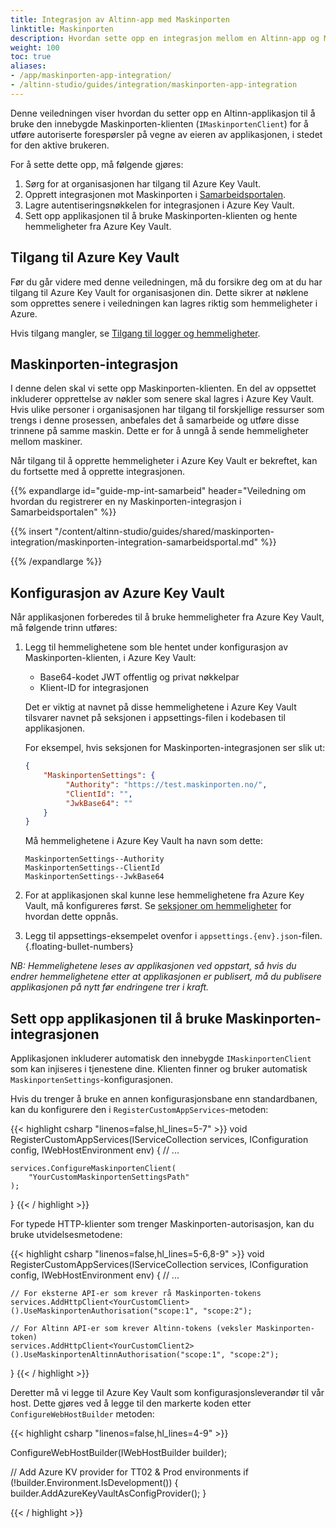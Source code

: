 ```yaml
---
title: Integrasjon av Altinn-app med Maskinporten
linktitle: Maskinporten
description: Hvordan sette opp en integrasjon mellom en Altinn-app og Maskinporten.
weight: 100
toc: true
aliases:
- /app/maskinporten-app-integration/
- /altinn-studio/guides/integration/maskinporten-app-integration
---
```


Denne veiledningen viser hvordan du setter opp en Altinn-applikasjon til å bruke den innebygde Maskinporten-klienten (`IMaskinportenClient`) for å utføre autoriserte forespørsler på vegne av eieren av applikasjonen, i stedet for den aktive brukeren.

For å sette dette opp, må følgende gjøres:

1. Sørg for at organisasjonen har tilgang til Azure Key Vault.
2. Opprett integrasjonen mot Maskinporten i [Samarbeidsportalen](https://samarbeid.digdir.no/).
3. Lagre autentiseringsnøkkelen for integrasjonen i Azure Key Vault.
4. Sett opp applikasjonen til å bruke Maskinporten-klienten og hente hemmeligheter fra Azure Key Vault.

## Tilgang til Azure Key Vault

Før du går videre med denne veiledningen, må du forsikre deg om at du har tilgang til Azure Key Vault for organisasjonen din.
Dette sikrer at nøklene som opprettes senere i veiledningen kan lagres riktig som hemmeligheter i Azure.

Hvis tilgang mangler, se [Tilgang til logger og hemmeligheter](/nb/altinn-studio/guides/administration/access-management/apps).

## Maskinporten-integrasjon

I denne delen skal vi sette opp Maskinporten-klienten. En del av oppsettet inkluderer opprettelse av nøkler som senere
skal lagres i Azure Key Vault. Hvis ulike personer i organisasjonen har tilgang til forskjellige ressurser som trengs i
denne prosessen, anbefales det å samarbeide og utføre disse trinnene på samme maskin. Dette er for å unngå å sende
hemmeligheter mellom maskiner.

Når tilgang til å opprette hemmeligheter i Azure Key Vault er bekreftet, kan du fortsette med å opprette integrasjonen.

{{% expandlarge id="guide-mp-int-samarbeid" header="Veiledning om hvordan du registrerer en ny Maskinporten-integrasjon i Samarbeidsportalen" %}}

{{% insert "/content/altinn-studio/guides/shared/maskinporten-integration/maskinporten-integration-samarbeidsportal.md" %}}

{{% /expandlarge %}}

## Konfigurasjon av Azure Key Vault

Når applikasjonen forberedes til å bruke hemmeligheter fra Azure Key Vault, må følgende trinn utføres:

1. Legg til hemmelighetene som ble hentet under konfigurasjon av Maskinporten-klienten, i Azure Key Vault:
    - Base64-kodet JWT offentlig og privat nøkkelpar
    - Klient-ID for integrasjonen

   Det er viktig at navnet på disse hemmelighetene i Azure Key Vault tilsvarer navnet på seksjonen i appsettings-filen i
   kodebasen til applikasjonen.

   For eksempel, hvis seksjonen for Maskinporten-integrasjonen ser slik ut:

   ```json
   {
       "MaskinportenSettings": {
            "Authority": "https://test.maskinporten.no/",
            "ClientId": "",
            "JwkBase64": ""
       }
   }
   ```
   
   Må hemmelighetene i Azure Key Vault ha navn som dette:
   
   ```
   MaskinportenSettings--Authority
   MaskinportenSettings--ClientId
   MaskinportenSettings--JwkBase64
   ```
2. For at applikasjonen skal kunne lese hemmelighetene fra Azure Key Vault, må konfigureres først.
   Se [seksjoner om hemmeligheter](../../../reference/configuration/secrets) for hvordan dette oppnås.
3. Legg til appsettings-eksempelet ovenfor i `appsettings.{env}.json`-filen.
{.floating-bullet-numbers}

_NB: Hemmelighetene leses av applikasjonen ved oppstart, så
hvis du endrer hemmelighetene etter at applikasjonen er publisert, må du
publisere applikasjonen på nytt før endringene trer i kraft._

## Sett opp applikasjonen til å bruke Maskinporten-integrasjonen

Applikasjonen inkluderer automatisk den innebygde `IMaskinportenClient` som kan injiseres i tjenestene dine. Klienten finner og bruker automatisk `MaskinportenSettings`-konfigurasjonen.

Hvis du trenger å bruke en annen konfigurasjonsbane enn standardbanen, kan du konfigurere den i `RegisterCustomAppServices`-metoden:

{{< highlight csharp "linenos=false,hl_lines=5-7" >}}
void RegisterCustomAppServices(IServiceCollection services, IConfiguration config, IWebHostEnvironment env)
{
    // ...

    services.ConfigureMaskinportenClient(
        "YourCustomMaskinportenSettingsPath"
    );
}
{{< / highlight >}}

For typede HTTP-klienter som trenger Maskinporten-autorisasjon, kan du bruke utvidelsesmetodene:

{{< highlight csharp "linenos=false,hl_lines=5-6,8-9" >}}
void RegisterCustomAppServices(IServiceCollection services, IConfiguration config, IWebHostEnvironment env)
{
    // ...

    // For eksterne API-er som krever rå Maskinporten-tokens
    services.AddHttpClient<YourCustomClient>().UseMaskinportenAuthorisation("scope:1", "scope:2");
    
    // For Altinn API-er som krever Altinn-tokens (veksler Maskinporten-token)
    services.AddHttpClient<YourCustomClient2>().UseMaskinportenAltinnAuthorisation("scope:1", "scope:2");
}
{{< / highlight >}}

Deretter må vi legge til Azure Key Vault som konfigurasjonsleverandør til vår host. Dette gjøres ved å legge til den markerte koden etter `ConfigureWebHostBuilder` metoden:

{{< highlight csharp "linenos=false,hl_lines=4-9" >}}

ConfigureWebHostBuilder(IWebHostBuilder builder);

// Add Azure KV provider for TT02 & Prod environments
if (!builder.Environment.IsDevelopment())
{
    builder.AddAzureKeyVaultAsConfigProvider();
}

{{< / highlight >}}
